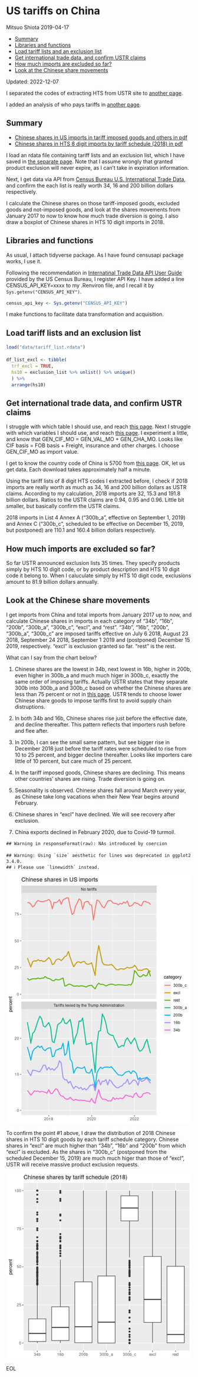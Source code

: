 US tariffs on China
================
Mitsuo Shiota
2019-04-17

- <a href="#summary" id="toc-summary">Summary</a>
- <a href="#libraries-and-functions"
  id="toc-libraries-and-functions">Libraries and functions</a>
- <a href="#load-tariff-lists-and-an-exclusion-list"
  id="toc-load-tariff-lists-and-an-exclusion-list">Load tariff lists and
  an exclusion list</a>
- <a href="#get-international-trade-data-and-confirm-ustr-claims"
  id="toc-get-international-trade-data-and-confirm-ustr-claims">Get
  international trade data, and confirm USTR claims</a>
- <a href="#how-much-imports-are-excluded-so-far"
  id="toc-how-much-imports-are-excluded-so-far">How much imports are
  excluded so far?</a>
- <a href="#look-at-the-chinese-share-movements"
  id="toc-look-at-the-chinese-share-movements">Look at the Chinese share
  movements</a>

Updated: 2022-12-07

I separated the codes of extracting HTS from USTR site to [another
page](Extract-hts-from-USTR.md).

I added an analysis of who pays tariffs in [another page](Who-pays.md).

## Summary

- [Chinese shares in US imports in tariff imposed goods and others in
  pdf](output/chinese-shares.pdf)
- [Chinese shares in HTS 8 digit imports by tariff schedule (2018) in
  pdf](output/chinese-shares2.pdf)

I load an rdata file containing tariff lists and an exclusion list,
which I have saved in [the separate page](Extract-hts-from-USTR.md).
Note that I assume wrongly that granted product exclusion will never
expire, as I can’t take in expiration information.

Next, I get data via API from [Census Bureau U.S. International Trade
Data](https://www.census.gov/foreign-trade/data/), and confirm the each
list is really worth 34, 16 and 200 billion dollars respectively.

I calculate the Chinese shares on those tariff-imposed goods, excluded
goods and not-imposed goods, and look at the shares movements from
January 2017 to now to know how much trade diversion is going. I also
draw a boxplot of Chinese shares in HTS 10 digit imports in 2018.

## Libraries and functions

As usual, I attach tidyverse package. As I have found censusapi package
works, I use it.

Following the recommendation in [Internatinal Trade Data API User
Guide](https://www.census.gov/foreign-trade/reference/guides/Guide%20to%20International%20Trade%20Datasets.pdf)
provided by the US Census Bureau, I register API Key. I have added a
line CENSUS_API_KEY=xxxx to my .Renviron file, and I recall it by
`Sys.getenv("CENSUS_API_KEY")`.

``` r
census_api_key <- Sys.getenv("CENSUS_API_KEY")
```

I make functions to facilitate data transformation and acquisition.

## Load tariff lists and an exclusion list

``` r
load("data/tariff_list.rdata")

df_list_excl <- tibble(
  trf_excl = TRUE,
  hs10 = exclusion_list %>% unlist() %>% unique()
  ) %>% 
  arrange(hs10)
```

## Get international trade data, and confirm USTR claims

I struggle with which table I should use, and reach [this
page](https://www.census.gov/data/developers/data-sets/international-trade.html).
Next I struggle with which variables I should use, and reach [this
page](https://api.census.gov/data/timeseries/intltrade/imports/hs/variables.html).
I experiment a little, and know that GEN_CIF_MO = GEN_VAL_MO +
GEN_CHA_MO. Looks like CIF basis = FOB basis + Freight, insurance and
other charges. I choose GEN_CIF_MO as import value.

I get to know the country code of China is 5700 from [this
page](https://www.census.gov/foreign-trade/schedules/c/countryname.html).
OK, let us get data. Each download takes approximately half a minute.

Using the tariff lists of 8 digit HTS codes I extracted before, I check
if 2018 imports are really worth as much as 34, 16 and 200 billion
dollars as USTR claims. According to my calculation, 2018 imports are
32, 15.3 and 191.8 billion dollars. Ratios to the USTR claims are 0.94,
0.95 and 0.96. Little bit smaller, but basically confirm the USTR
claims.

2018 imports in List 4 Annex A (“300b_a”, effective on September 1,
2019) and Annex C (“300b_c”, scheduled to be effective on December 15,
2019, but postponed) are 110.1 and 160.4 billion dollars respectively.

## How much imports are excluded so far?

So far USTR announced exclusion lists 35 times. They specify products
simply by HTS 10 digit code, or by product description and HTS 10 digit
code it belong to. When I caluculate simply by HTS 10 digit code,
exclusions amount to 81.9 billion dollars annually.

## Look at the Chinese share movements

I get imports from China and total imports from January 2017 up to now,
and calculate Chinese shares in imports in each category of “34b”,
“16b”, “200b”, “300b_a”, “300b_c”, “excl”, and “rest”. “34b”, “16b”,
“200b”, “300b_a”, “300b_c” are imposed tariffs effective on July 6 2018,
August 23 2018, September 24 2018, September 1 2019 and (postponed)
December 15 2019, respectively. “excl” is exclusion granted so far.
“rest” is the rest.

What can I say from the chart below?

1.  Chinese shares are the lowest in 34b, next lowest in 16b, higher in
    200b, even higher in 300b_a and much much higer in 300b_c, exactly
    the same order of imposing tariffs. Actually USTR states that they
    separate 300b into 300b_a and 300b_c based on whether the Chinese
    shares are less than 75 percent or not in [this
    page](https://ustr.gov/sites/default/files/enforcement/301Investigations/Notice_of_Modification_%28List_4A_and_List_4B%29.pdf).
    USTR tends to choose lower Chinese share goods to impose tariffs
    first to avoid supply chain distruptions.

2.  In both 34b and 16b, Chinese shares rise just before the effective
    date, and decline thereafter. This pattern reflects that importers
    rush before and flee after.

3.  In 200b, I can see the small same pattern, but see bigger rise in
    December 2018 just before the tariff rates were scheduled to rise
    from 10 to 25 percent, and bigger decline thereafter. Looks like
    importers care little of 10 percent, but care much of 25 percent.

4.  In the tariff imposed goods, Chinese shares are declining. This
    means other countries’ shares are rising. Trade diversion is going
    on.

5.  Seasonality is observed. Chinese shares fall around March every
    year, as Chinese take long vacations when their New Year begins
    around February.

6.  Chinese shares in “excl” have declined. We will see recovery after
    exclusion.

7.  China exports declined in February 2020, due to Covid-19 turmoil.

<!-- -->

    ## Warning in responseFormat(raw): NAs introduced by coercion

    ## Warning: Using `size` aesthetic for lines was deprecated in ggplot2 3.4.0.
    ## ℹ Please use `linewidth` instead.

![](README_files/figure-gfm/get_data-1.png)<!-- -->

To confirm the point \#1 above, I draw the distribution of 2018 Chinese
shares in HTS 10 digit goods by each tariff schedule category. Chinese
shares in “excl” are much higher than “34b”, “16b” and “200b” from which
“excl” is excluded. As the shares in “300b_c” (postponed from the
scheduled December 15, 2019) are much much higer than those of “excl”,
USTR will receive massive product exclusion requests.

![](README_files/figure-gfm/boxplot-1.png)<!-- -->

EOL
